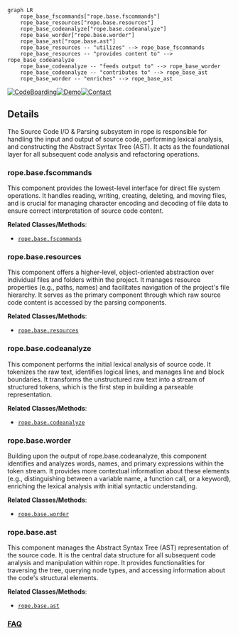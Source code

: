 ```mermaid
graph LR
    rope_base_fscommands["rope.base.fscommands"]
    rope_base_resources["rope.base.resources"]
    rope_base_codeanalyze["rope.base.codeanalyze"]
    rope_base_worder["rope.base.worder"]
    rope_base_ast["rope.base.ast"]
    rope_base_resources -- "utilizes" --> rope_base_fscommands
    rope_base_resources -- "provides content to" --> rope_base_codeanalyze
    rope_base_codeanalyze -- "feeds output to" --> rope_base_worder
    rope_base_codeanalyze -- "contributes to" --> rope_base_ast
    rope_base_worder -- "enriches" --> rope_base_ast
```

[![CodeBoarding](https://img.shields.io/badge/Generated%20by-CodeBoarding-9cf?style=flat-square)](https://github.com/CodeBoarding/GeneratedOnBoardings)[![Demo](https://img.shields.io/badge/Try%20our-Demo-blue?style=flat-square)](https://www.codeboarding.org/demo)[![Contact](https://img.shields.io/badge/Contact%20us%20-%20contact@codeboarding.org-lightgrey?style=flat-square)](mailto:contact@codeboarding.org)

## Details

The Source Code I/O & Parsing subsystem in rope is responsible for handling the input and output of source code, performing lexical analysis, and constructing the Abstract Syntax Tree (AST). It acts as the foundational layer for all subsequent code analysis and refactoring operations.

### rope.base.fscommands
This component provides the lowest-level interface for direct file system operations. It handles reading, writing, creating, deleting, and moving files, and is crucial for managing character encoding and decoding of file data to ensure correct interpretation of source code content.


**Related Classes/Methods**:

- <a href="https://github.com/python-rope/rope/blob/master/rope/base/fscommands.py" target="_blank" rel="noopener noreferrer">`rope.base.fscommands`</a>


### rope.base.resources
This component offers a higher-level, object-oriented abstraction over individual files and folders within the project. It manages resource properties (e.g., paths, names) and facilitates navigation of the project's file hierarchy. It serves as the primary component through which raw source code content is accessed by the parsing components.


**Related Classes/Methods**:

- <a href="https://github.com/python-rope/rope/blob/master/rope/base/resources.py" target="_blank" rel="noopener noreferrer">`rope.base.resources`</a>


### rope.base.codeanalyze
This component performs the initial lexical analysis of source code. It tokenizes the raw text, identifies logical lines, and manages line and block boundaries. It transforms the unstructured raw text into a stream of structured tokens, which is the first step in building a parseable representation.


**Related Classes/Methods**:

- <a href="https://github.com/python-rope/rope/blob/master/rope/base/codeanalyze.py" target="_blank" rel="noopener noreferrer">`rope.base.codeanalyze`</a>


### rope.base.worder
Building upon the output of rope.base.codeanalyze, this component identifies and analyzes words, names, and primary expressions within the token stream. It provides more contextual information about these elements (e.g., distinguishing between a variable name, a function call, or a keyword), enriching the lexical analysis with initial syntactic understanding.


**Related Classes/Methods**:

- <a href="https://github.com/python-rope/rope/blob/master/rope/base/worder.py" target="_blank" rel="noopener noreferrer">`rope.base.worder`</a>


### rope.base.ast
This component manages the Abstract Syntax Tree (AST) representation of the source code. It is the central data structure for all subsequent code analysis and manipulation within rope. It provides functionalities for traversing the tree, querying node types, and accessing information about the code's structural elements.


**Related Classes/Methods**:

- <a href="https://github.com/python-rope/rope/blob/master/rope/base/ast.py" target="_blank" rel="noopener noreferrer">`rope.base.ast`</a>




### [FAQ](https://github.com/CodeBoarding/GeneratedOnBoardings/tree/main?tab=readme-ov-file#faq)